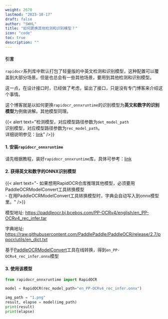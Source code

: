 ```yaml
---
weight: 2670
lastmod: "2023-10-17"
draft: false
author: "SWHL"
title: "如何更换其他检测和识别模型？"
icon: "code"
toc: true
description: ""
---
```


#### 引言
`rapidocr`系列库中默认打包了轻量版的中英文检测和识别模型，这种配置可以覆盖到大部分场景。但是也总会有一些其他场景，要用到其他检测和识别模型。

这一点，在设计接口时，已经做了考虑，留出了接口，只是没有专门博客来介绍这个事情。

这个博客就是以如何更换`rapidocr_onnxruntime`的识别模型为**英文和数字的识别模型**为例做讲解。其他模型同理。

{{< alert text="检测模型，对应模型路径参数为`det_model_path`<br/>识别模型，对应模型路径参数为`rec_model_path`。<br/> 详细说明参见：[link](../install_usage/rapidocr/usage.md)" />}}

#### 1. 安装`rapidocr_onnxruntime`
请先根据教程，装好`rapidocr_onnxruntime`库，具体可参考：[link](../install_usage/rapidocr/install.md)

#### 2. 获得英文和数字的ONNX识别模型

{{< alert text="- 如果想用RapidOCR仓库推理其他模型，必须要用PaddleOCRModelConvert工具转换模型 <br/> - 在用PaddleOCRModelConvert工具转换模型时，字典会自动写入到onnx模型里。" />}}

模型地址: https://paddleocr.bj.bcebos.com/PP-OCRv4/english/en_PP-OCRv4_rec_infer.tar

字典地址: https://raw.githubusercontent.com/PaddlePaddle/PaddleOCR/release/2.7/ppocr/utils/en_dict.txt

基于[PaddleOCRModelConvert](https://www.modelscope.cn/studios/liekkas/PaddleOCRModelConverter/summary)工具在线转换，得到`en_PP-OCRv4_rec_infer.onnx`模型

#### 3. 使用该模型
```python {linenos=table}
from rapidocr_onnxruntime import RapidOCR

model = RapidOCR(rec_model_path="en_PP-OCRv4_rec_infer.onnx")

img_path = "1.png"
result, elapse = model(img_path)
print(result)
print(elapse)
```
